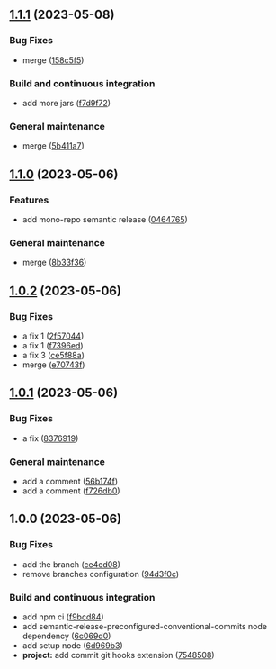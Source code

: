 ## [1.1.1](https://github.com/DenGuzawr22/Test/compare/1.1.0...1.1.1) (2023-05-08)


### Bug Fixes

* merge ([158c5f5](https://github.com/DenGuzawr22/Test/commit/158c5f540865fd85e191ae586ff840a76540d55c))


### Build and continuous integration

* add more jars ([f7d9f72](https://github.com/DenGuzawr22/Test/commit/f7d9f72142bb0f008afabe47b3df57d1d9486207))


### General maintenance

* merge ([5b411a7](https://github.com/DenGuzawr22/Test/commit/5b411a7169a8e71c7e2a3cd7e5a52aa4a1c1365d))

## [1.1.0](https://github.com/DenGuzawr22/Test/compare/1.0.2...1.1.0) (2023-05-06)


### Features

* add mono-repo semantic release ([0464765](https://github.com/DenGuzawr22/Test/commit/0464765fe85eb2aebe21a1fb4584d83ce15fcbfd))


### General maintenance

* merge ([8b33f36](https://github.com/DenGuzawr22/Test/commit/8b33f36f04ebc585b966c3791b2f35092145b881))

## [1.0.2](https://github.com/DenGuzawr22/Test/compare/1.0.1...1.0.2) (2023-05-06)


### Bug Fixes

* a fix 1 ([2f57044](https://github.com/DenGuzawr22/Test/commit/2f5704421fc770d1c1c5d2797550144d1b60a42a))
* a fix 1 ([f7396ed](https://github.com/DenGuzawr22/Test/commit/f7396ed25ca3d4d4721bb54abb672c4f8ab4d9c7))
* a fix 3 ([ce5f88a](https://github.com/DenGuzawr22/Test/commit/ce5f88abc23bfdc8f5c4c6a7013c4f998f9ed485))
* merge ([e70743f](https://github.com/DenGuzawr22/Test/commit/e70743fecb88906a460c494ebc8230380b588522))

## [1.0.1](https://github.com/DenGuzawr22/Test/compare/1.0.0...1.0.1) (2023-05-06)


### Bug Fixes

* a fix ([8376919](https://github.com/DenGuzawr22/Test/commit/837691942cb4d00856b6dfede23f4dc38a44cbd5))


### General maintenance

* add a comment ([56b174f](https://github.com/DenGuzawr22/Test/commit/56b174f57b7a8a5977dc2435fbcb58a27f400561))
* add a comment ([f726db0](https://github.com/DenGuzawr22/Test/commit/f726db034746aeacb602a8bed0331b79deaf3a82))

## 1.0.0 (2023-05-06)


### Bug Fixes

* add the branch ([ce4ed08](https://github.com/DenGuzawr22/Test/commit/ce4ed08f22aee873ea447b5d38e0b1e798a9f823))
* remove branches configuration ([94d3f0c](https://github.com/DenGuzawr22/Test/commit/94d3f0c25bfed8546db3dc3ebd679153dcf75674))


### Build and continuous integration

* add npm ci ([f9bcd84](https://github.com/DenGuzawr22/Test/commit/f9bcd840686372ebf7abd1c495a766952dab513d))
* add semantic-release-preconfigured-conventional-commits node dependency ([6c069d0](https://github.com/DenGuzawr22/Test/commit/6c069d0a4e3168ccb15553847e58cee65a66a095))
* add setup node ([6d969b3](https://github.com/DenGuzawr22/Test/commit/6d969b3594640a794fa7683a17cf1c808db0f20d))
* **project:** add commit git hooks extension ([7548508](https://github.com/DenGuzawr22/Test/commit/7548508207ad8a3f8be8463f57e767f5c8dd8400))
